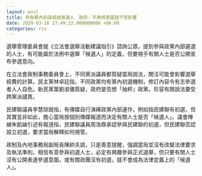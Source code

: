```yaml
---
layout: post
title: 參與黨內初選或成候選人　政府：不表明意圖就不受影響
date: 2020-03-16 17:49:22.000000000 +08:00
categories: rss
---
```


選舉管理委員會就《立法會選舉活動建議指引》諮詢公眾，提到參與政黨內部遴選的人士，有可能屬於法例中選舉「候選人」的定義，但要視乎有關人士是否公開宣布參選意向。

在立法會政制事務委員會上，不同黨派議員都質疑當局說法，關注可能會影響選舉經費的計算。民主黨林卓廷指，不同政黨均有黨內初選機制，修訂內容令有志參選者人人自危。新民黨葉劉淑儀質疑，政府是否想「抽秤」政黨，形容有關說法要受跨黨派譴責。

民建聯議員李慧琼就指，有傳媒自行演繹政黨內部運作，例如指民建聯有初選，但其實並非如此，擔心當局按個別傳媒報道而決定有關人士是否「候選人」。議會陣線朱凱廸引述有報道指，民建聯議員周浩鼎承認參與民建聯的初選，但民建聯否認設立初選，要求當局解釋如何規管。

政制及內地事務局副局長陳帥夫說，只是善意提醒，強調當局並沒有改變法律要求及執法準則，相信有意參與初選人士，必定有興趣參與正式選舉，但只要有關人士沒有公開表達參選意圖，或有關政團沒有初選，就不會成為法律定義上的「候選人」。
